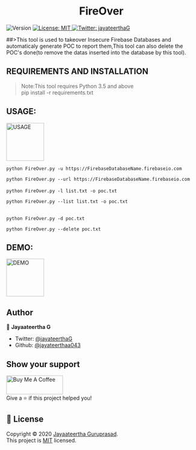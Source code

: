 <h1 align="center">FireOver</h1>
<p>
  <img alt="Version" src="https://img.shields.io/badge/version-1.0.2-blue.svg?cacheSeconds=2592000" />
  <a href="https://github.com/jayateertha043/FireOver/blob/master/LICENCE.txt" target="_blank">
    <img alt="License: MIT" src="https://img.shields.io/badge/License-MIT-yellow.svg" />
  </a>
  <a href="https://twitter.com/jayateerthaG" target="_blank">
    <img alt="Twitter: jayateerthaG" src="https://img.shields.io/twitter/follow/jayateerthaG.svg?style=social" />
  </a>
</p>

##>This tool is used to takeover Insecure Firebase Databases and automaticaly generate POC to report them,This tool can also delete the POC's done(to remove the datas inserted into the database by this tool).

## REQUIREMENTS AND INSTALLATION
>Note:This tool requires Python 3.5 and above <br />
>pip install -r requirements.txt


## USAGE:
<img alt="USAGE" src="https://github.com/jayateertha043/FireOver/blob/master/usage.PNG" style="height:100px;width:100px;"><br />

```python FireOver.py -u https://FirebaseDatabaseName.firebaseio.com```

```python FireOver.py --url https://FirebaseDatabaseName.firebaseio.com ```
<br /><br />
```python FireOver.py -l list.txt -o poc.txt```

```python FireOver.py --list list.txt -o poc.txt```
<br /><br />

```python FireOver.py -d poc.txt```

```python FireOver.py --delete poc.txt```

## DEMO:

<img alt="DEMO" src="https://github.com/jayateertha043/FireOver/blob/master/demo.PNG" style="height:100px;width:100px;"><br />


## Author

👤 **Jayaateertha G**

* Twitter: [@jayateerthaG](https://twitter.com/jayateerthaG)
* Github: [@jayateerthaa043](https://github.com/jayateerthaa043)

## Show your support
<a href="https://www.buymeacoffee.com/en3EoKG7j" target="_blank"><img src="https://cdn.buymeacoffee.com/buttons/default-orange.png" alt="Buy Me A Coffee" style="height: 50px;width:150px;" ></a><br />
Give a ⭐️ if this project helped you!


## 📝 License

Copyright © 2020 [Jayaateertha Guruprasad](https://github.com/jayateerthaa043).<br />
This project is [MIT](https://github.com/jayateertha043/FireOver/blob/master/LICENCE.txt) licensed.

